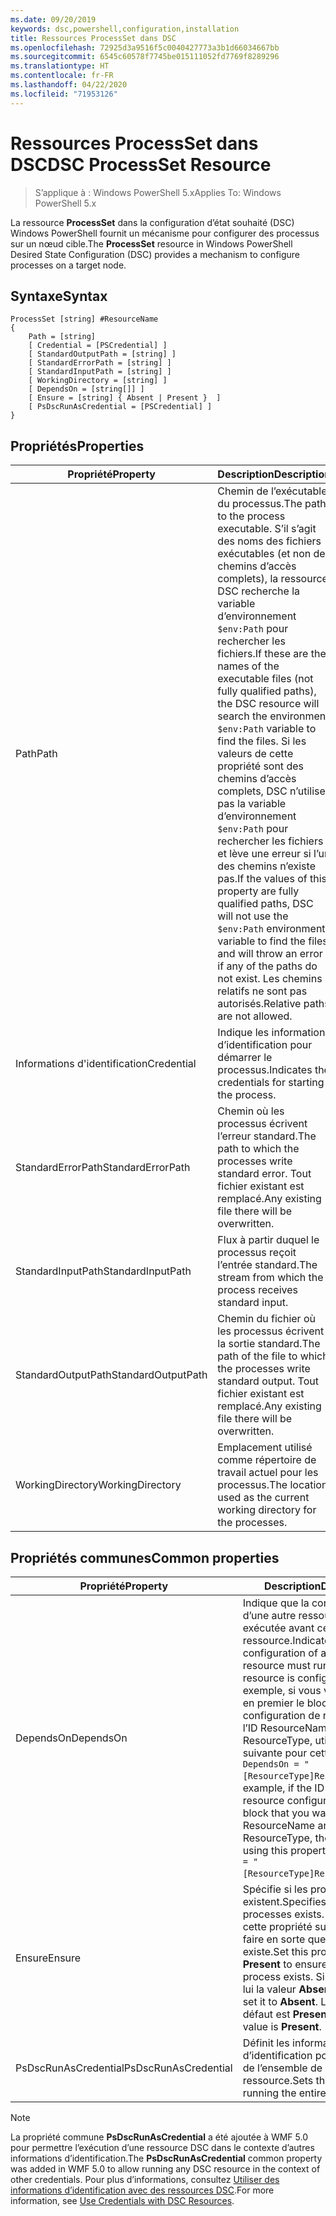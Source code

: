 ```yaml
---
ms.date: 09/20/2019
keywords: dsc,powershell,configuration,installation
title: Ressources ProcessSet dans DSC
ms.openlocfilehash: 72925d3a9516f5c0040427773a3b1d66034667bb
ms.sourcegitcommit: 6545c60578f7745be015111052fd7769f8289296
ms.translationtype: HT
ms.contentlocale: fr-FR
ms.lasthandoff: 04/22/2020
ms.locfileid: "71953126"
---
```

# <a name="dsc-processset-resource"></a><span data-ttu-id="275ae-103">Ressources ProcessSet dans DSC</span><span class="sxs-lookup"><span data-stu-id="275ae-103">DSC ProcessSet Resource</span></span>

> <span data-ttu-id="275ae-104">S’applique à : Windows PowerShell 5.x</span><span class="sxs-lookup"><span data-stu-id="275ae-104">Applies To: Windows PowerShell 5.x</span></span>

<span data-ttu-id="275ae-105">La ressource **ProcessSet** dans la configuration d’état souhaité (DSC) Windows PowerShell fournit un mécanisme pour configurer des processus sur un nœud cible.</span><span class="sxs-lookup"><span data-stu-id="275ae-105">The **ProcessSet** resource in Windows PowerShell Desired State Configuration (DSC) provides a mechanism to configure processes on a target node.</span></span>

## <a name="syntax"></a><span data-ttu-id="275ae-106">Syntaxe</span><span class="sxs-lookup"><span data-stu-id="275ae-106">Syntax</span></span>

```Syntax
ProcessSet [string] #ResourceName
{
    Path = [string]
    [ Credential = [PSCredential] ]
    [ StandardOutputPath = [string] ]
    [ StandardErrorPath = [string] ]
    [ StandardInputPath = [string] ]
    [ WorkingDirectory = [string] ]
    [ DependsOn = [string[]] ]
    [ Ensure = [string] { Absent | Present }  ]
    [ PsDscRunAsCredential = [PSCredential] ]
}
```

## <a name="properties"></a><span data-ttu-id="275ae-107">Propriétés</span><span class="sxs-lookup"><span data-stu-id="275ae-107">Properties</span></span>

|<span data-ttu-id="275ae-108">Propriété</span><span class="sxs-lookup"><span data-stu-id="275ae-108">Property</span></span> |<span data-ttu-id="275ae-109">Description</span><span class="sxs-lookup"><span data-stu-id="275ae-109">Description</span></span> |
|---|---|
|<span data-ttu-id="275ae-110">Path</span><span class="sxs-lookup"><span data-stu-id="275ae-110">Path</span></span> |<span data-ttu-id="275ae-111">Chemin de l’exécutable du processus.</span><span class="sxs-lookup"><span data-stu-id="275ae-111">The path to the process executable.</span></span> <span data-ttu-id="275ae-112">S’il s’agit des noms des fichiers exécutables (et non des chemins d’accès complets), la ressource DSC recherche la variable d’environnement `$env:Path` pour rechercher les fichiers.</span><span class="sxs-lookup"><span data-stu-id="275ae-112">If these are the names of the executable files (not fully qualified paths), the DSC resource will search the environment `$env:Path` variable to find the files.</span></span> <span data-ttu-id="275ae-113">Si les valeurs de cette propriété sont des chemins d’accès complets, DSC n’utilise pas la variable d’environnement `$env:Path` pour rechercher les fichiers et lève une erreur si l’un des chemins n’existe pas.</span><span class="sxs-lookup"><span data-stu-id="275ae-113">If the values of this property are fully qualified paths, DSC will not use the `$env:Path` environment variable to find the files, and will throw an error if any of the paths do not exist.</span></span> <span data-ttu-id="275ae-114">Les chemins relatifs ne sont pas autorisés.</span><span class="sxs-lookup"><span data-stu-id="275ae-114">Relative paths are not allowed.</span></span> |
|<span data-ttu-id="275ae-115">Informations d'identification</span><span class="sxs-lookup"><span data-stu-id="275ae-115">Credential</span></span> |<span data-ttu-id="275ae-116">Indique les informations d’identification pour démarrer le processus.</span><span class="sxs-lookup"><span data-stu-id="275ae-116">Indicates the credentials for starting the process.</span></span> |
|<span data-ttu-id="275ae-117">StandardErrorPath</span><span class="sxs-lookup"><span data-stu-id="275ae-117">StandardErrorPath</span></span> |<span data-ttu-id="275ae-118">Chemin où les processus écrivent l’erreur standard.</span><span class="sxs-lookup"><span data-stu-id="275ae-118">The path to which the processes write standard error.</span></span> <span data-ttu-id="275ae-119">Tout fichier existant est remplacé.</span><span class="sxs-lookup"><span data-stu-id="275ae-119">Any existing file there will be overwritten.</span></span> |
|<span data-ttu-id="275ae-120">StandardInputPath</span><span class="sxs-lookup"><span data-stu-id="275ae-120">StandardInputPath</span></span> |<span data-ttu-id="275ae-121">Flux à partir duquel le processus reçoit l’entrée standard.</span><span class="sxs-lookup"><span data-stu-id="275ae-121">The stream from which the process receives standard input.</span></span> |
|<span data-ttu-id="275ae-122">StandardOutputPath</span><span class="sxs-lookup"><span data-stu-id="275ae-122">StandardOutputPath</span></span> |<span data-ttu-id="275ae-123">Chemin du fichier où les processus écrivent la sortie standard.</span><span class="sxs-lookup"><span data-stu-id="275ae-123">The path of the file to which the processes write standard output.</span></span> <span data-ttu-id="275ae-124">Tout fichier existant est remplacé.</span><span class="sxs-lookup"><span data-stu-id="275ae-124">Any existing file there will be overwritten.</span></span> |
|<span data-ttu-id="275ae-125">WorkingDirectory</span><span class="sxs-lookup"><span data-stu-id="275ae-125">WorkingDirectory</span></span> |<span data-ttu-id="275ae-126">Emplacement utilisé comme répertoire de travail actuel pour les processus.</span><span class="sxs-lookup"><span data-stu-id="275ae-126">The location used as the current working directory for the processes.</span></span> |

## <a name="common-properties"></a><span data-ttu-id="275ae-127">Propriétés communes</span><span class="sxs-lookup"><span data-stu-id="275ae-127">Common properties</span></span>

|<span data-ttu-id="275ae-128">Propriété</span><span class="sxs-lookup"><span data-stu-id="275ae-128">Property</span></span> |<span data-ttu-id="275ae-129">Description</span><span class="sxs-lookup"><span data-stu-id="275ae-129">Description</span></span> |
|---|---|
|<span data-ttu-id="275ae-130">DependsOn</span><span class="sxs-lookup"><span data-stu-id="275ae-130">DependsOn</span></span> |<span data-ttu-id="275ae-131">Indique que la configuration d’une autre ressource doit être exécutée avant celle de cette ressource.</span><span class="sxs-lookup"><span data-stu-id="275ae-131">Indicates that the configuration of another resource must run before this resource is configured.</span></span> <span data-ttu-id="275ae-132">Par exemple, si vous voulez exécuter en premier le bloc de script de configuration de ressource ayant l’ID ResourceName et le type ResourceType, utilisez la syntaxe suivante pour cette propriété : `DependsOn = "[ResourceType]ResourceName"`.</span><span class="sxs-lookup"><span data-stu-id="275ae-132">For example, if the ID of the resource configuration script block that you want to run first is ResourceName and its type is ResourceType, the syntax for using this property is `DependsOn = "[ResourceType]ResourceName"`.</span></span> |
|<span data-ttu-id="275ae-133">Ensure</span><span class="sxs-lookup"><span data-stu-id="275ae-133">Ensure</span></span> |<span data-ttu-id="275ae-134">Spécifie si les processus existent.</span><span class="sxs-lookup"><span data-stu-id="275ae-134">Specifies whether the processes exists.</span></span> <span data-ttu-id="275ae-135">Définissez cette propriété sur **Present** pour faire en sorte que le processus existe.</span><span class="sxs-lookup"><span data-stu-id="275ae-135">Set this property to **Present** to ensure that the process exists.</span></span> <span data-ttu-id="275ae-136">Sinon, donnez-lui la valeur **Absent**.</span><span class="sxs-lookup"><span data-stu-id="275ae-136">Otherwise, set it to **Absent**.</span></span> <span data-ttu-id="275ae-137">La valeur par défaut est **Present**.</span><span class="sxs-lookup"><span data-stu-id="275ae-137">The default value is **Present**.</span></span> |
|<span data-ttu-id="275ae-138">PsDscRunAsCredential</span><span class="sxs-lookup"><span data-stu-id="275ae-138">PsDscRunAsCredential</span></span> |<span data-ttu-id="275ae-139">Définit les informations d’identification pour l’exécution de l’ensemble de la ressource.</span><span class="sxs-lookup"><span data-stu-id="275ae-139">Sets the credential for running the entire resource as.</span></span> |

> [!NOTE]
> <span data-ttu-id="275ae-140">La propriété commune **PsDscRunAsCredential** a été ajoutée à WMF 5.0 pour permettre l’exécution d’une ressource DSC dans le contexte d’autres informations d’identification.</span><span class="sxs-lookup"><span data-stu-id="275ae-140">The **PsDscRunAsCredential** common property was added in WMF 5.0 to allow running any DSC resource in the context of other credentials.</span></span> <span data-ttu-id="275ae-141">Pour plus d’informations, consultez [Utiliser des informations d’identification avec des ressources DSC](../../../configurations/runasuser.md).</span><span class="sxs-lookup"><span data-stu-id="275ae-141">For more information, see [Use Credentials with DSC Resources](../../../configurations/runasuser.md).</span></span>